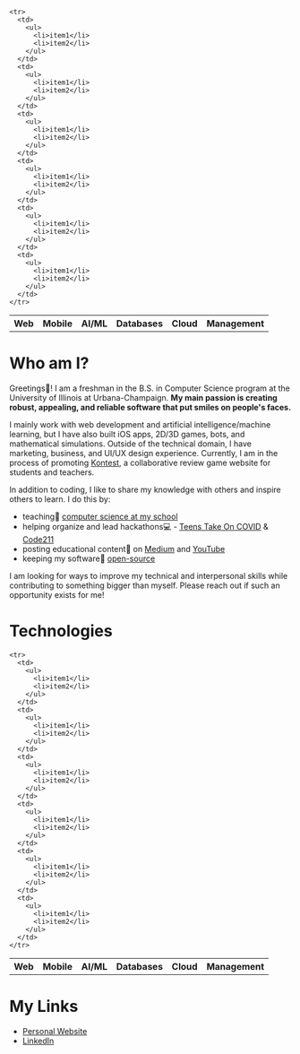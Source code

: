 

<!--
**ashayp22/ashayp22** is a ✨ _special_ ✨ repository because its `README.md` (this file) appears on your GitHub profile.
-->

<html>
<table>
  <tbody>
    <tr>
      <th align="center">Web</th>
      <th align="center">Mobile</th>
      <th align="center">AI/ML</th>
      <th align="center">Databases</th>
      <th align="center">Cloud</th>
      <th align="center">Management</th>
    </tr>
    
    <tr>
      <td>
        <ul>
          <li>item1</li>
          <li>item2</li>
        </ul>
      </td>
      <td>
        <ul>
          <li>item1</li>
          <li>item2</li>
        </ul>
      </td>
      <td>
        <ul>
          <li>item1</li>
          <li>item2</li>
        </ul>
      </td>
      <td>
        <ul>
          <li>item1</li>
          <li>item2</li>
        </ul>
      </td>
      <td>
        <ul>
          <li>item1</li>
          <li>item2</li>
        </ul>
      </td>
      <td>
        <ul>
          <li>item1</li>
          <li>item2</li>
        </ul>
      </td>
    </tr>
  </tbody>
</table>
</html>

# Who am I?

Greetings🖖! I am a freshman in the B.S. in Computer Science program at the University of Illinois at Urbana-Champaign. **My main passion is creating robust, appealing, and reliable software that put smiles on people's faces.** 

I mainly work with web development and artificial intelligence/machine learning, but I have also built iOS apps, 2D/3D games, bots, and mathematical simulations. Outside of the technical domain, I have marketing, business, and UI/UX design experience. Currently, I am in the process of promoting [Kontest](http://kontest.us/), a collaborative review game website for students and teachers.

In addition to coding, I like to share my knowledge with others and inspire others to learn. I do this by:

* teaching🏫 [computer science at my school](https://compscikids.net/)
* helping organize and lead hackathons💻 - [Teens Take On COVID](https://teens-take-on-covid.devpost.com/) & [Code211](https://code211.org/)
* posting educational content🧮 on [Medium](https://medium.com/@ashayp22) and [YouTube](https://www.youtube.com/channel/UCC-lrzuSt77LJjqa7bOCYjw)
* keeping my software👐 [open-source](https://github.com/ashayp22/)

I am looking for ways to improve my technical and interpersonal skills while contributing to something bigger than myself. Please reach out if such an opportunity exists for me!

# Technologies

<html>
<table>
  <tbody>
    <tr>
      <th align="center">Web</th>
      <th align="center">Mobile</th>
      <th align="center">AI/ML</th>
      <th align="center">Databases</th>
      <th align="center">Cloud</th>
      <th align="center">Management</th>
    </tr>
    
    <tr>
      <td>
        <ul>
          <li>item1</li>
          <li>item2</li>
        </ul>
      </td>
      <td>
        <ul>
          <li>item1</li>
          <li>item2</li>
        </ul>
      </td>
      <td>
        <ul>
          <li>item1</li>
          <li>item2</li>
        </ul>
      </td>
      <td>
        <ul>
          <li>item1</li>
          <li>item2</li>
        </ul>
      </td>
      <td>
        <ul>
          <li>item1</li>
          <li>item2</li>
        </ul>
      </td>
      <td>
        <ul>
          <li>item1</li>
          <li>item2</li>
        </ul>
      </td>
    </tr>
  </tbody>
</table>
</html>

# My Links

* [Personal Website](http://ashayp.com/)
* [LinkedIn](https://www.linkedin.com/in/ashay-parikh-a0621619a/)

